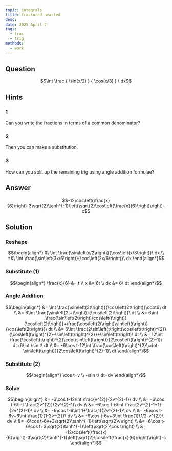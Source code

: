 ```yaml
---
topic: integrals
title: fractured hearted
desc: 
date: 2025 April 7
tags:
  - frac
  - trig
methods:
  - work
---
```



## Question
```math
\int
  \frac
    { \sin(x/2) }
    { \cos(x/3) }
\ dx
```


## Hints

### 1
Can you write the fractions in terms of a common denominator?

### 2
Then you can make a substitution.

### 3
How can you split up the remaining trig using angle addition formulae?


## Answer
```math
-12\cos\left(\frac{x}{6}\right)-3\sqrt{2}\tanh^{-1}\left(\sqrt{2}\cos\left(\frac{x}{6}\right)\right)-c
```


## Solution

### Reshape
```math
\begin{align*}
  &\ \int \frac{\sin\left(x/2\right)}{\cos\left(x/3\right)}\ dx
  \\ =&\ \int \frac{\sin\left(3x/6\right)}{\cos\left(2x/6\right)}\ dx
\end{align*}
```

### Substitute (1)
```math
\begin{align*}
  \frac{x}{6} &= t
  \\ x &= 6t
  \\ dx &= 6\ dt
\end{align*}
```

### Angle Addition
```math
\begin{align*}
  &= \int \frac{\sin\left(3t\right)}{\cos\left(2t\right)}\cdot6\ dt
  \\ &= 6\int \frac{\sin\left(2t+t\right)}{\cos\left(2t\right)}\ dt
  \\ &= 6\int \frac{\sin\left(2t\right)\cos\left(t\right)}{\cos\left(2t\right)}+\frac{\cos\left(2t\right)\sin\left(t\right)}{\cos\left(2t\right)}\ dt
  \\ &= 6\int \frac{2\sin\left(t\right)\cos\left(t\right)^{2}}{\cos\left(t\right)^{2}-\sin\left(t\right)^{2}}+\sin\left(t\right)\ dt
  \\ &= 12\int \frac{\cos\left(t\right)^{2}\cdot\sin\left(t\right)}{2\cos\left(t\right)^{2}-1}\ dt+6\int \sin t\ dt
  \\ &= -6\cos t-12\int \frac{\cos\left(t\right)^{2}\cdot-\sin\left(t\right)}{2\cos\left(t\right)^{2}-1}\ dt
\end{align*}
```

### Substitute (2)
```math
\begin{align*}
  \cos t=v
  \\ -\sin t\ dt=dv
\end{align*}
```

### Solve
```math
\begin{align*}
  &= -6\cos t-12\int \frac{v^{2}}{2v^{2}-1}\ dv
  \\ &= -6\cos t-6\int \frac{2v^{2}}{2v^{2}-1}\ dv
  \\ &= -6\cos t-6\int \frac{2v^{2}-1+1}{2v^{2}-1}\ dv
  \\ &= -6\cos t-6\int 1+\frac{1}{2v^{2}-1}\ dv
  \\ &= -6\cos t-6v+6\int \frac{1}{1-2v^{2}}\ dv
  \\ &= -6\cos t-6v+3\int \frac{1}{1/2-v^{2}}\ dv
  \\ &= -6\cos t-6v+3\sqrt{2}\tanh^{-1}\left(\sqrt{2}v\right)
  \\ &= -6\cos t-6\cos t+3\sqrt{2}\tanh^{-1}\left(\sqrt{2}\cos t\right)
  \\ &= -12\cos\left(\frac{x}{6}\right)-3\sqrt{2}\tanh^{-1}\left(\sqrt{2}\cos\left(\frac{x}{6}\right)\right)-c
\end{align*}
```
